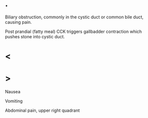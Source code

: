 # .

Biliary obstruction, commonly in the cystic duct or common bile duct, causing pain.

Post prandial (fatty meal) CCK triggers gallbadder contraction which pushes stone into cystic duct.

# <

# >

Nausea

Vomiting

Abdominal pain, upper right quadrant
